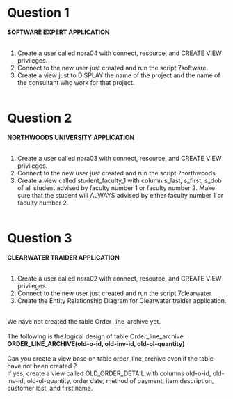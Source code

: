 # Question 1
**SOFTWARE EXPERT APPLICATION** <br><br>
1. Create a user called nora04 with connect, resource, and CREATE VIEW privileges. <br>
2. Connect to the new user just created and run the script 7software. <br>
3. Create a view just to DISPLAY the name of the project and the name of the consultant who work for that
project.<br><br>
# Question 2 
**NORTHWOODS UNIVERSITY APPLICATION** <br><br>
1. Create a user called nora03 with connect, resource, and CREATE VIEW privileges.<br>
2. Connect to the new user just created and run the script 7northwoods<br>
3. Create a view called student_faculty_1 with column s_last, s_first, s_dob of all student advised by
faculty number 1 or faculty number 2. Make sure that the student will ALWAYS advised by either faculty
number 1 or faculty number 2. <br><br>
# Question 3
**CLEARWATER TRAIDER APPLICATION**<br><br>
1. Create a user called nora02 with connect, resource, and CREATE VIEW privileges. <br>
2. Connect to the new user just created and run the script 7clearwater<br>
3. Create the Entity Relationship Diagram for Clearwater traider application.<br><br>

We have not created the table Order_line_archive yet.<br><br>
The following is the logical design of table Order_line_archive:<br>
**ORDER_LINE_ARCHIVE(old-o-id, old-inv-id, old-ol-quantity)**<br><br>
Can you create a view base on table order_line_archive even if the table have not been created ?<br>
If yes, create a view called OLD_ORDER_DETAIL with columns old-o-id, old-inv-id, old-ol-quantity, order
date, method of payment, item description, customer last, and first name.

